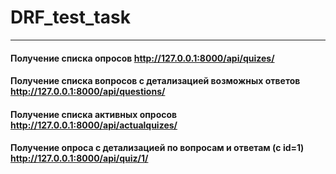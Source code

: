 # DRF_test_task
---
#### Получение списка опросов http://127.0.0.1:8000/api/quizes/
#### Получение списка вопросов c детализацией возможных ответов http://127.0.0.1:8000/api/questions/
#### Получение списка активных опросов http://127.0.0.1:8000/api/actualquizes/
#### Получение опроса с детализацией по вопросам и ответам (c id=1) http://127.0.0.1:8000/api/quiz/1/
